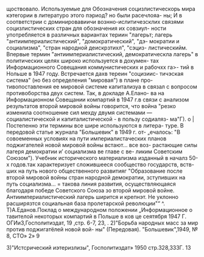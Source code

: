 щоствовало. Используемые для Обозначения социзлистическорь
мира кэтегории в литературо этого пэриод? но были расечлояа-
ны; И в соответстрии с доминировавиичи  вознно-ислитичезсклих
связями социзлистических стран для обозначения их совзиул-
ности употребляется в различных вариантах териин "лагерьт;
лагерь "антиимпериалистический", "домократический", "дэ-
мократии и социализма", "стран народной деискрзтихл", "сэциз-
листическийм.
Впервые термин "антиимпериалистический, демократическла
лагерь" в политических целях широко используется в дохумен-
тах Информационного Совещания коммунистических и рабочхх га>-
тий в Нольше в 1947 году. Встречается дахв тереин "социзиис-
тичэская система" (но без определения "мировая") в плане про-
тивопоставления ее мировой системе капитализуа в связал с
вопросом противоборства двух систем. Так, в докладе А.Елано-
ва на Информационном Совещании компартий в 1947 г.в связи
с анализом результатов второй мировой войны говорится, что
война "резко изменила соотношение сил мехду двумя системами
— социалистической и капиталистической - в пользу содиаляз-
ма"Г). о |
Постепенно эти термины все шире используются в литера-
туре. В передовой статье журнала "Большевик" в 1949 г. от-
„ечалось: "В совоеменных условиях на пути империалистаческих
планов поджигателей новой мировой войны встают... все воз-
растающие силы лагеря демократии и’ социализма ве главе с ве-
ликим Советским Союзом").
Учебник исторического материализма изданный в началз 50-х
годов.так характеризует сложившееся сообщество государств, вств-
ших на путь нового общественного развитияг "Образование после
второй мировой войны стран народной демократии, зступивших на
путь социализма... = такова линия развития, осуществляюцаяся
благодаря победе Советского Союза зо второй мировой войне.
Антиимпериалистический лагерь ширится и крепнэт. Не уклонно
расширязтся социальная база пролетарской революции"“ ^.
Т)А.Еданов.Поклад о международном положении „Информационное
о  тавителой некоторых компартий в Польше в ков
це сеятября 1947 Г. ОГИиЗ,Госполитиздат, 19 ‚стр. 6-7, 23, .
2)"Борьба народных масс за мир против поджигатёлей новой вой-
ны" (Передовая). "Большевик",1949, № 8, СТО» 2»
9

3)"Истсрический иэтеризлизы", Госполитиздат» 1950 стр.328,З3ЗГ.
13

